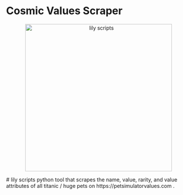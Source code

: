 # Cosmic Values Scraper
<p align="center">
  <img src="https://cdn.discordapp.com/attachments/1031307376973856789/1213896280602841088/avatars-hZqwsYs0mAsTeKcK-PH8YWw-t500x500.jpg?ex=65f72402&is=65e4af02&hm=00c5360bc269e921acbbcdbd41a3f59098bc9f3f30e422dcbd9c2696a974c3fa&" alt="lily scripts" width="400px" height="400px">
</p>
# lily scripts
python tool that scrapes the name, value, rarity, and value attributes of all titanic / huge pets on https://petsimulatorvalues.com .
